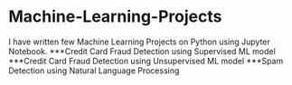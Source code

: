 # Machine-Learning-Projects
I have written few Machine Learning Projects on Python using Jupyter Notebook.
***Credit Card Fraud Detection using Supervised ML model
***Credit Card Fraud Detection using Unsupervised ML model
***Spam Detection using Natural Language Processing

